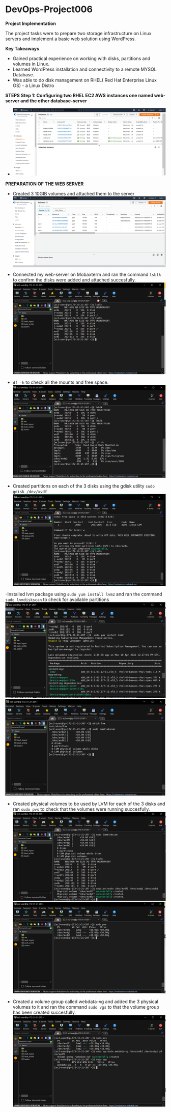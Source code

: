# DevOps-Project006

****Project Implementation****

The project tasks were to prepare two storage infrastructure on Linux servers and implement a basic web solution using WordPress. 
  
****Key Takeaways****
-  Gained practical experience on working with disks, partitions and volumes in Linux.
-  Learned  WordPress installation and connectivity to a remote MYSQL Database.
-  Was able to do disk management on RHEL( Red Hat Enterprise Linux OS) - a Linux Distro 

****STEPS****
**Step 1: Configuring two RHEL EC2 AWS instances one named web-server and the other database-server**
- ![alt text](https://github.com/Ellawangari/DevOps-Project006/blob/main/Images/1.PNG)

****PREPARATION OF THE WEB SERVER****
- Created 3 10GIB volumes and attached them to the server
![alt text](https://github.com/Ellawangari/DevOps-Project006/blob/main/Images/2.PNG)

- Connected my web-server on Mobaxterm and ran the command `lsblk` to confirm the disks were added and attached succesfully.
![alt text](https://github.com/Ellawangari/DevOps-Project006/blob/main/Images/4.PNG) 

- `df -h` to check all the mounts and free space.
![alt text](https://github.com/Ellawangari/DevOps-Project006/blob/main/Images/5.PNG)

- Created partitions on each of the 3 disks using the gdisk utility `sudo gdisk /dev/xvdf`
![alt text](https://github.com/Ellawangari/DevOps-Project006/blob/main/Images/8.PNG)

-Installed lvm package using `sudo yum install lvm2` and ran the command `sudo lvmdiskscan` to check for available partitions
![alt text](https://github.com/Ellawangari/DevOps-Project006/blob/main/Images/9.PNG)
![alt text](https://github.com/Ellawangari/DevOps-Project006/blob/main/Images/11.PNG)

- Created physical volumes to be used by LVM for each of the 3 disks and ran `sudo pvs` to check that the volumes were running succesfully.
![alt text](https://github.com/Ellawangari/DevOps-Project006/blob/main/Images/12.PNG)
![alt text](https://github.com/Ellawangari/DevOps-Project006/blob/main/Images/13.PNG)

- Created a volume group called webdata-vg and added the 3 physical volumes to it and ran the command `sudo vgs` to that the volume group has been created succesfully.
![alt text](https://github.com/Ellawangari/DevOps-Project006/blob/main/Images/14.PNG)



